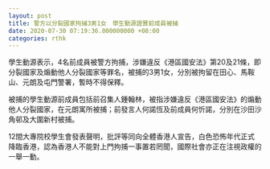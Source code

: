 ```yaml
---
layout: post
title: 警方以分裂國家拘捕3男1女　學生動源證實前成員被捕
date: 2020-07-30 07:19:36.000000000 +08:00
categories: rthk
---
```


學生動源表示，4名前成員被警方拘捕，涉嫌違反《港區國安法》第20及21條，即分裂國家及煽動他人分裂國家等罪名，被捕的3男1女，分別被拘留在田心、馬鞍山、元朗及屯門警署，暫時不得保釋。

被捕的學生動源前成員包括前召集人鍾翰林，被指涉嫌違反《港區國安法》的煽動他人分裂國家，在元朗寓所被捕；前發言人何諾恆及前成員何忻諾，分別在沙田沙角邨及大圍新村被捕。

12間大專院校學生會發表聲明，批評等同向全體香港人宣告，白色恐怖年代正式降臨香港，認為香港人不能對上門拘捕一事置若罔聞，國際社會亦正在注視政權的一舉一動。
